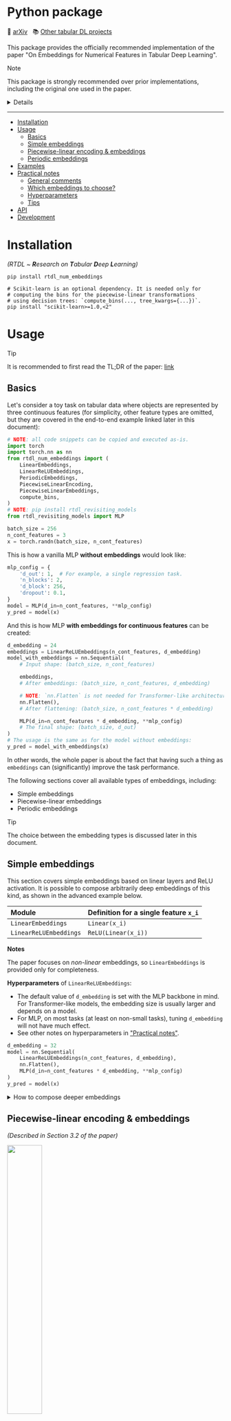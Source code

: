 # Python package <!-- omit in toc -->

:scroll: [arXiv](https://arxiv.org/abs/2203.05556)
&nbsp; :books: [Other tabular DL projects](https://github.com/yandex-research/rtdl)

This package provides the officially recommended
implementation of the paper "On Embeddings for Numerical Features in Tabular Deep Learning".

> [!NOTE]
> This package is strongly recommended over prior implementations,
> including the original one used in the paper.
>
> <details>
>
> 1. Compared to the original implementation (the `bin` and `lib` directories),
>    the code in this package is better across all dimensions: correctness, clarity, efficiency.
>    Some differences between this package and the original implementation are explained
>    in the source code of this package in the comments marked with `NOTE[DIFF]`.
> 2. Long time ago, there was also an **unfinished** implementation in the old, and now deprecated,
>    `rtdl` package. If, by any chance, you used it, please, switch to this package.
> </details>

---

- [Installation](#installation)
- [Usage](#usage)
  - [Basics](#basics)
  - [Simple embeddings](#simple-embeddings)
  - [Piecewise-linear encoding \& embeddings](#piecewise-linear-encoding--embeddings)
  - [Periodic embeddings](#periodic-embeddings)
- [Examples](#examples)
- [Practical notes](#practical-notes)
  - [General comments](#general-comments)
  - [Which embeddings to choose?](#which-embeddings-to-choose)
  - [Hyperparameters](#hyperparameters)
  - [Tips](#tips)
- [API](#api)
- [Development](#development)

# Installation

*(RTDL ~ **R**esearch on **T**abular **D**eep **L**earning)*

```shell
pip install rtdl_num_embeddings

# Scikit-learn is an optional dependency. It is needed only for
# computing the bins for the piecewise-linear transformations
# using decision trees: `compute_bins(..., tree_kwargs={...})`.
pip install "scikit-learn>=1.0,<2"
```

# Usage

> [!TIP]
> It is recommended to first read the TL;DR of the paper:
> [link](../README.md#tldr)

## Basics

Let's consider a toy task on tabular data where objects are represented by three continuous features
(for simplicity, other feature types are omitted, but they are covered in the end-to-end example
linked later in this document):

<!-- test main -->
```python
# NOTE: all code snippets can be copied and executed as-is.
import torch
import torch.nn as nn
from rtdl_num_embeddings import (
    LinearEmbeddings,
    LinearReLUEmbeddings,
    PeriodicEmbeddings,
    PiecewiseLinearEncoding,
    PiecewiseLinearEmbeddings,
    compute_bins,
)
# NOTE: pip install rtdl_revisiting_models
from rtdl_revisiting_models import MLP

batch_size = 256
n_cont_features = 3
x = torch.randn(batch_size, n_cont_features)
```

This is how a vanilla MLP **without embeddings** would look like:

<!-- test main -->
```python
mlp_config = {
    'd_out': 1,  # For example, a single regression task.
    'n_blocks': 2,
    'd_block': 256,
    'dropout': 0.1,
}
model = MLP(d_in=n_cont_features, **mlp_config)
y_pred = model(x)
```

And this is how MLP **with embeddings for continuous features** can be created:

<!-- test main -->
```python
d_embedding = 24
embeddings = LinearReLUEmbeddings(n_cont_features, d_embedding)
model_with_embeddings = nn.Sequential(
    # Input shape: (batch_size, n_cont_features)

    embeddings,
    # After embeddings: (batch_size, n_cont_features, d_embedding)

    # NOTE: `nn.Flatten` is not needed for Transformer-like architectures.
    nn.Flatten(),
    # After flattening: (batch_size, n_cont_features * d_embedding)

    MLP(d_in=n_cont_features * d_embedding, **mlp_config)
    # The final shape: (batch_size, d_out)
)
# The usage is the same as for the model without embeddings:
y_pred = model_with_embeddings(x)
```

In other words, the whole paper is about the fact that having such a thing as
`embeddings` can (significantly) improve the task performance.

The following sections cover all available types of embeddings, including:

- Simple embeddings
- Piecewise-linear embeddings
- Periodic embeddings

> [!TIP]
> The choice between the embedding types is discussed later in this document.

## Simple embeddings

This section covers simple embeddings based on linear layers and ReLU activation.
It is possible to compose arbitrarily deep embeddings of this kind,
as shown in the advanced example below.

| Module                 | Definition for a single feature `x_i` |
| :--------------------- | :------------------------------------ |
| `LinearEmbeddings`     | `Linear(x_i)`                         |
| `LinearReLUEmbeddings` | `ReLU(Linear(x_i))`                   |

**Notes**

The paper focuses on *non-linear* embeddings, so `LinearEmbeddings` is provided only for
completeness.

**Hyperparameters** of `LinearReLUEmbeddings`:

- The default value of `d_embedding` is set with the MLP backbone in mind.
  For Transformer-like models, the embedding size is usually larger and depends on a model.
- For MLP, on most tasks (at least on non-small tasks),
  tuning `d_embedding` will not have much effect.
- See other notes on hyperparameters in ["Practical notes"](#practical-notes).

<!-- test main _ -->
```python
d_embedding = 32
model = nn.Sequential(
    LinearReLUEmbeddings(n_cont_features, d_embedding),
    nn.Flatten(),
    MLP(d_in=n_cont_features * d_embedding, **mlp_config)
)
y_pred = model(x)
```

<details>
<summary>How to compose deeper embeddings</summary>

To further illustrate the overall idea,
let's compose a three-layer embeddings with the goal of reducing the embedding dimension.

<!-- test main _ -->
```python
# NOTE: pip install delu
import delu

d_embedding = 8
embeddings = nn.Sequential(
    # First, each feature is embedded linearly
    LinearEmbeddings(n_cont_features, 48),
    # Second, the non-linearity is applied.
    nn.ReLU(),
    # Finally, the feature embeddings are projected to a lower dimension.
    # NLinear contains `n_cont_features` linear layers, i.e. one per each feature embedding.
    # (in other words, the linear layers are not shared between the features).
    delu.nn.NLinear(n_cont_features, 48, d_embedding)
)
model = nn.Sequential(
    embeddings,
    nn.Flatten(),
    MLP(d_in=n_cont_features * d_embedding, **mlp_config)
)
y_pred = model(x)
```

</details>

## Piecewise-linear encoding & embeddings

*(Described in Section 3.2 of the paper)*

<img src="piecewise-linear-encoding.png" width=40%>

*The above figure illustrates the piecewise-linear encoding.
The scalar feature $x$ is encoded to a vector using four bins:
$[b_0, b_1], [b_1, b_2], [b_2, b_3], [b_3, b_4]$.*

| Module                                        | Definition for a single feature `x_i` |
| :-------------------------------------------- | :------------------------------------ |
| `PiecewiseLinearEncoding`                     | `PLE(x_i)`                            |
| `PiecewiseLinearEmbeddings(activation=False)` | `Linear(PLE(x_i))`                    |
| `PiecewiseLinearEmbeddings(activation=True)`  | `ReLU(Linear(PLE(x_i)))`              |

In the above table, `PLE` stands for "Piecewise-linear encoding".

**Notes**

There are two distinct modules: `PiecewiseLinearEncoding` and `PiecewiseLinearEmbeddings`.

`PiecewiseLinearEmbeddings` is similar to all other modules in this package, and
produces object representations of the shape `(n_features, d_embedding)`. The intuition behind
`PiecewiseLinearEmbeddings` is that each bin receives its own trainable embedding, and the feature
embedding is the aggregation of its bin embeddings with the aggregation weights provided by the
piecewise-linear *encoding*.

`PiecewiseLinearEncoding` is different from all other modules in this package.
It represents a fixed (non-trainable) transformation, fully defined by the provided bin boundaries,
as illustrated above. Its output is the concatenation of the piecewise-linear representations
of all features, i.e. this representation has the shape `(d_encoding,)`, where `d_encoding` equals
the total number of bins across all features. Because of that, `PiecewiseLinearEncoding` can be used
only with MLP-like models, but not with Transformer-like models.

In practice, if there is enough data to train additional weights,
`PiecewiseLinearEmbeddings` may be a better starting point even for MLP-like models.
In particular, `PiecewiseLinearEmbeddings` makes it possible to set a large number of bins,
but a small embedding size.

**Hyperparameters**

> [!IMPORTANT]
> For tuning hyperparameters with the TPE sample from Optuna, as it was done in the paper,
> take the tuning spaces from the more recent [TabM](https://arxiv.org/abs/2410.24210) paper.

- The default number of bins in `compute_bins` is set with MLPs in mind.
- For `PiecewiseLinearEmbeddings`, by default, use `version="B"` and `activation=False`.
- The `version` argument of `PiecewiseLinearEmbeddings` defines implementation details,
  such as parametrization and initialization. "A" is the original version used in the paper.
  "B" is the version used in the different paper about the TabM model.
- The possible starting points are `d_embedding=12` with `activation=False`
  and `d_embedding=24` with `activation=True`.
  For Transformer-like models, the embedding size is usually larger and depends on a model.
- Some models outside of this project provide different recommendations for default hyperparameters.
- See other notes on hyperparameters in ["Practical notes"](#practical-notes).

<!-- test main _ -->
```python
X_train = torch.randn(10000, n_cont_features)
Y_train = torch.randn(len(X_train))  # Regression.

# Quantile-based bins.
bins = compute_bins(X_train)

# Target-aware tree-based bins.
bins = compute_bins(
    X_train,
    # NOTE: requires scikit-learn>=1.0 to be installed.
    tree_kwargs={'min_samples_leaf': 64, 'min_impurity_decrease': 1e-4},
    y=Y_train,
    regression=True,
)

d_embedding = 12
model = nn.Sequential(
    PiecewiseLinearEmbeddings(bins, d_embedding, activation=False, version="B"),
    nn.Flatten(),
    MLP(d_in=n_cont_features * d_embedding, **mlp_config)
)
y_pred = model(x)

total_n_bins = sum(len(b) - 1 for b in bins)
model = nn.Sequential(
    PiecewiseLinearEncoding(bins),
    MLP(d_in=total_n_bins, **mlp_config)
)
y_pred = model(x)
```

## Periodic embeddings

*(Described in Section 3.3 of the paper)*

| Module                           | Definition for a single feature `x_i`                            |
| :------------------------------- | :--------------------------------------------------------------- |
| `PeriodicEmbeddings(lite=False)` | `ReLU(Linear(CosSin(2 * pi * Linear(x, bias=False))))`           |
| `PeriodicEmbeddings(lite=True)`  | Same as above, but the outer `Linear` is shared between features |

In the above table:

- `CosSin` is a pseudo-module
  that applies the `cos` and `sin` functions in parallel and concatenates the result.
  In particular, it means that the output size is twice the input size.
- The weights of the innermost `Linear` layer can be interpreted as **frequencies**,
  which is reflected in the argument names of `PeriodicEmbeddings`.

**Notes**

- `PeriodicEmbeddings` implements what is also known as "PLR" embeddings.

**Hyperparameters**

> [!IMPORTANT]
> For tuning hyperparameters with the TPE sample from Optuna, as it was done in the paper,
> take the tuning spaces from the more recent [TabM](https://arxiv.org/abs/2410.24210) paper.

- The `lite` option is introduced in a different paper
  ([this one](https://github.com/yandex-research/tabular-dl-tabr/)).
  It makes the embedding significantly more lightweight, and, on some tasks, the performance loss
  is not critical. `lite=True` is a reasonable starting point.
- `n_frequencies` is `out_features` of the innermost `Linear` layer.
- The default value of `d_embedding` is set with the MLP backbone in mind.
  For Transformer-like models, the embedding size is usually larger and depends on a model.
- **The `frequency_init_scale` hyperparameter is important**. While the default values is safe,
  on some tasks, different values may be needed to reveal the full potential of the periodic embedding.
  <details><summary>How to tune <code>frequency_init_scale</code></summary>

  **Prioritize testing smaller values, because they are safer:**

  - Smaller-than-the-optimal value will still yield decent performance.
  - Larger-than-the-optimal value can lead to bad performance.
  - Because of the above, the default value is already small
    (usually, there is no need to try smaller-than-the-default values).

  Some approximate numbers:

  - For 25% of tasks, the optimal `frequency_init_scale` is less than 0.03.
  - For 50% of tasks, the optimal `frequency_init_scale` is less than 0.05.
  - For 75% of tasks, the optimal `frequency_init_scale` is less than 0.5.

  Other comments:

  - In practice, with enough budget for tuning (e.g. 50-100 trials of the TPE Optuna sampler),
    a reasonable distribution for `frequency_init_scale` is `LogUniform[0.01, 1.0]`.
    In research projects, it can be `LogUniform[0.01, 10.0]`.
  - If the budget is low, than it is better to reduce the upper bound.
    Another option is to exclude `frequency_init_scale` from tuning,
    since the default value is safe for most tasks.

  </details>

- See other notes on hyperparameters in ["Practical notes"](#practical-notes).

<!-- test main _ -->
```python
d_embedding = 24
model = nn.Sequential(
    PeriodicEmbeddings(n_cont_features, d_embedding, lite=False),
    nn.Flatten(),
    MLP(d_in=n_cont_features * d_embedding, **mlp_config)
)
y_pred = model(x)
```

# Examples

The [example.ipynb](./example.ipynb) notebook **(Colab link inside)**
provides an example of training a model with embeddings.

# Practical notes

## General comments

- **Embeddings for continuous features are applicable to most tabular DL models**
  and often lead to better performance.
- Despite the formal overhead in terms of parameter count,
  **in practice, embeddings are perfectly affordable,** even on large datasets.
  That said, with large enough number of features and/or with strict enough latency requirements,
  the new overhead associated with embeddings may become an issue.
- MLPs with embeddings can perform on par or even better than Transformer-like models
  (e.g. FT-Transformer), while being significantly more efficient.

## Which embeddings to choose?

> [!NOTE]
> This section is written with MLP-like models in mind, though some advice is applicable
> to Transformer models as well.

**General guidelines**

- If you have not used embeddings before, try `LinearReLUEmbeddings` for a quick start to get
  familiar with the interface.
- To choose between `PiecewiseLinearEmbeddings` and `PeriodicEmbeddings`, a possible strategy is to
  try both with default hyperparameters, and tune what works best on a given task.
- If the provided advanced embeddings are not suitable for any reason,
  consider composing deep simple embeddings as shown in [Simple embeddings](#simple-embeddings).
- On smaller datasets, consider trying `PiecewiseLinearEncoding` with a small number of bins
  (this idea is not tested, since small datasets are not covered in the paper).
- Learn the proc and cons below to make more informed decision.

**Pros & Cons**

`LinearReLUEmbeddings`

- Pros: lightweight; ease to use.
- Cons: usually, the performance is lower compared to more advanced embeddings, though still
  better than without embeddings.

`PiecewiseLinearEmbeddings`

- Pros: good average performance; high peak performance on some datasets;
  less sensitive to data preprocessing; easier to understand and reason about compared to the
  periodic embeddings.
- Cons: requires the additional step of the bin computation before the training (this can be
  important when full end-to-end trainability is required); on some datasets, the optimal number
  of bins may be low (in such cases, the performance benefits may also be limited).

`PeriodicEmbeddings`

- Pros: good average performance; has a reliable default configuration; contrary to the
  piecewise-linear embeddings, does not introduce any additional computation steps.
- Cons: the behavior and hyperparameters are harder to interpret compared to the piecewise-linear
  embeddings; too high values of the `frequency_init_scale` hyperparameter can lead to bad
  performance.

`PiecewiseLinearEncoding`. This module is a bit less explored.
Perhaps, it may worth attention on smaller datasets, with somewhat lower number of bins.

## Hyperparameters

- The default hyperparameters are set with MLPs in mind.
  For Transformer-like models, one may need to (significantly) increase `d_embedding`.
- In the paper, for hyperparameter tuning, the
  [TPE sampler from Optuna](https://optuna.readthedocs.io/en/stable/reference/samplers/generated/optuna.samplers.TPESampler.html)
  was used with `study.optimize(..., n_trials=100)` (sometimes, `n_trials=50`).
- For embeddings ending with a non-linear activation (i.e. `activation=True` in some of the modules),
  the minimum reasonable embedding size is larger than for embeddings ending with linear layers.
  The default values and recommendations in this package follow this guideline.

## Tips

- The proposed embeddings are applicable only to continuous ("numerical") features,
  so they should not be applied to binary or categorical features.
- It is possible to embed only a subset of features (e.g. to improve efficiency).
- It is possible to combine embeddings and apply different embeddings to different features
  (e.g. when some features need different embedding hyperparameters than others).
- If an embedding ends with a linear layer, and its output is passed to MLP, then that linear layer
  can be fused with the first linear layer of MLP after the training.
- (An optional advanced tip for those who read such long documents until the end)
  On some datasets, MLP with *linear* embeddings (i.e. `LinearEmbeddings`) performs better than MLP,
  which is intriguing (the paper does not provide explanations for why that happens, and this
  phenomenon does not happen very often). Combined with the previous point, it means that, on some
  datasets, one can train MLP with linear embeddings and transform it to a plain embedding-free MLP
  after the training, thus obtaining better MLP without any overhead on inference.

# API

There are two ways to explore the available API and docstrings.

(1) Generate the documentation (requires [Pixi](https://pixi.sh) to be installed):

```shell
git clone https://github.com/yandex-research/rtdl-num-embeddings
cd rtdl-num-embeddings/package
pixi run docs
```

(2) Open the source file and:
- On GitHub, use the Symbols panel.
- In VSCode, use the [Outline view](https://code.visualstudio.com/docs/getstarted/userinterface#_outline-view).
- Check the `__all__` variable.

# Development

<details>

Set up the environment:

```
pixi install
```

Use this command before committing:

```
make pre-commit
```

Publish the package to PyPI (requires PyPI account & configuration):

```
pixi run -e dev flit publish
```

</details>
